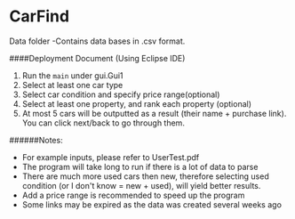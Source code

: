 # CarFind


Data folder
-Contains data bases in .csv format. 

####Deployment Document (Using Eclipse IDE)
1) Run the `main` under gui.Gui1<br />
2) Select at least one car type<br />
3) Select car condition and specify price range(optional)<br />
4) Select at least one property, and rank each property (optional)<br />
5) At most 5 cars will be outputted as a result (their name + purchase link).<br />
You can click next/back to go through them.<br />

######Notes:
- For example inputs, please refer to UserTest.pdf
- The program will take long to run if there is a lot of data to parse
- There are much more used cars then new, therefore selecting used condition (or I don't know = new + used),
will yield better results.
- Add a price range is recommended to speed up the program
- Some links may be expired as the data was created several weeks ago
